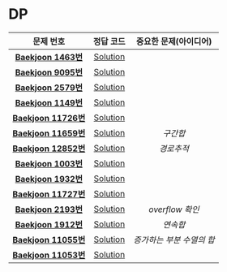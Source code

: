 # DP   
| 문제 번호 | 정답 코드 |  중요한 문제(아이디어) | 
| :--: | :--: |:--: |
| __[Baekjoon 1463번](https://www.acmicpc.net/problem/1463)__   | [Solution](https://github.com/jhmin-kk99/Algorithm-Study/blob/main/DP/1463.cpp)    | |
| __[Baekjoon 9095번](https://www.acmicpc.net/problem/9095)__   | [Solution](https://github.com/jhmin-kk99/Algorithm-Study/blob/main/DP/9095.cpp)    |  | 
| __[Baekjoon 2579번](https://www.acmicpc.net/problem/2579)__   | [Solution](https://github.com/jhmin-kk99/Algorithm-Study/blob/main/DP/2579.cpp)    |   |
| __[Baekjoon 1149번](https://www.acmicpc.net/problem/1149)__   | [Solution](https://github.com/jhmin-kk99/Algorithm-Study/blob/main/DP/1149.cpp)    |   |
| __[Baekjoon 11726번](https://www.acmicpc.net/problem/11726)__   | [Solution](https://github.com/jhmin-kk99/Algorithm-Study/blob/main/DP/11726.cpp)    |   |
| __[Baekjoon 11659번](https://www.acmicpc.net/problem/11659)__   | [Solution](https://github.com/jhmin-kk99/Algorithm-Study/blob/main/DP/11659.cpp)    | _구간합_  |
| __[Baekjoon 12852번](https://www.acmicpc.net/problem/12852)__   | [Solution](https://github.com/jhmin-kk99/Algorithm-Study/blob/main/DP/12852.cpp)    |  _경로추적_ |
| __[Baekjoon 1003번](https://www.acmicpc.net/problem/1003)__   | [Solution](https://github.com/jhmin-kk99/Algorithm-Study/blob/main/DP/1003.cpp)    |   |
| __[Baekjoon 1932번](https://www.acmicpc.net/problem/1932)__   | [Solution](https://github.com/jhmin-kk99/Algorithm-Study/blob/main/DP/1932.cpp)    | |
| __[Baekjoon 11727번](https://www.acmicpc.net/problem/11727)__   | [Solution](https://github.com/jhmin-kk99/Algorithm-Study/blob/main/DP/11727.cpp)    | |
| __[Baekjoon 2193번](https://www.acmicpc.net/problem/2193)__   | [Solution](https://github.com/jhmin-kk99/Algorithm-Study/blob/main/DP/2193.cpp)    |_overflow 확인_ |
| __[Baekjoon 1912번](https://www.acmicpc.net/problem/1912)__   | [Solution](https://github.com/jhmin-kk99/Algorithm-Study/blob/main/DP/1912.cpp)    |_연속합_|
| __[Baekjoon 11055번](https://www.acmicpc.net/problem/11055)__   | [Solution](https://github.com/jhmin-kk99/Algorithm-Study/blob/main/DP/11055.cpp)    |_증가하는 부분 수열의 합_|
| __[Baekjoon 11053번](https://www.acmicpc.net/problem/11053)__   | [Solution](https://github.com/jhmin-kk99/Algorithm-Study/blob/main/DP/11053.cpp)    ||

